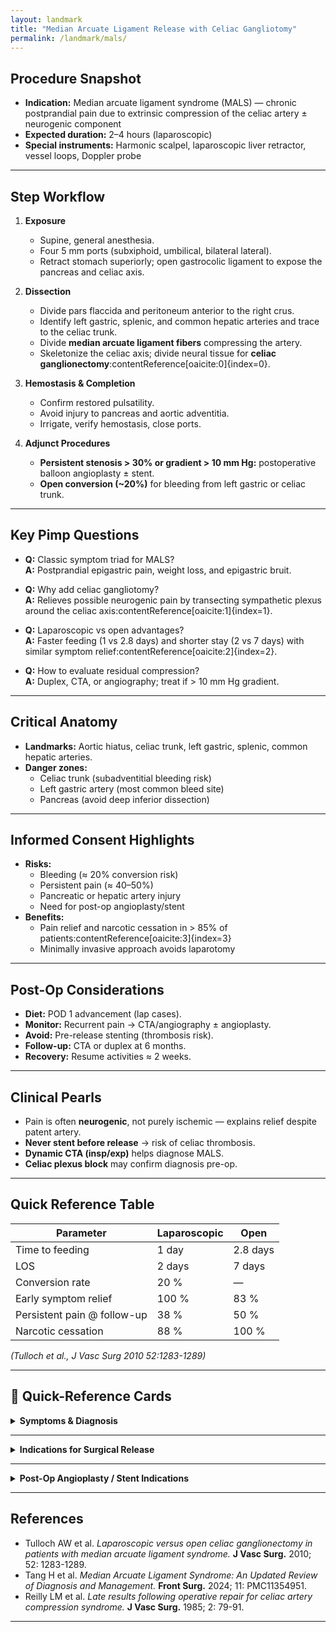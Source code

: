 ```yaml
---
layout: landmark
title: "Median Arcuate Ligament Release with Celiac Gangliotomy"
permalink: /landmark/mals/
---
```


## Procedure Snapshot
- **Indication:** Median arcuate ligament syndrome (MALS) — chronic postprandial pain due to extrinsic compression of the celiac artery ± neurogenic component  
- **Expected duration:** 2–4 hours (laparoscopic)  
- **Special instruments:** Harmonic scalpel, laparoscopic liver retractor, vessel loops, Doppler probe  

---

## Step Workflow
1. **Exposure**
   - Supine, general anesthesia.  
   - Four 5 mm ports (subxiphoid, umbilical, bilateral lateral).  
   - Retract stomach superiorly; open gastrocolic ligament to expose the pancreas and celiac axis.

2. **Dissection**
   - Divide pars flaccida and peritoneum anterior to the right crus.  
   - Identify left gastric, splenic, and common hepatic arteries and trace to the celiac trunk.  
   - Divide **median arcuate ligament fibers** compressing the artery.  
   - Skeletonize the celiac axis; divide neural tissue for **celiac ganglionectomy**:contentReference[oaicite:0]{index=0}.

3. **Hemostasis & Completion**
   - Confirm restored pulsatility.  
   - Avoid injury to pancreas and aortic adventitia.  
   - Irrigate, verify hemostasis, close ports.  

4. **Adjunct Procedures**
   - **Persistent stenosis > 30% or gradient > 10 mm Hg:** postoperative balloon angioplasty ± stent.  
   - **Open conversion (~20%)** for bleeding from left gastric or celiac trunk.

---

## Key Pimp Questions
- **Q:** Classic symptom triad for MALS?  
  **A:** Postprandial epigastric pain, weight loss, and epigastric bruit.  

- **Q:** Why add celiac gangliotomy?  
  **A:** Relieves possible neurogenic pain by transecting sympathetic plexus around the celiac axis:contentReference[oaicite:1]{index=1}.  

- **Q:** Laparoscopic vs open advantages?  
  **A:** Faster feeding (1 vs 2.8 days) and shorter stay (2 vs 7 days) with similar symptom relief:contentReference[oaicite:2]{index=2}.  

- **Q:** How to evaluate residual compression?  
  **A:** Duplex, CTA, or angiography; treat if > 10 mm Hg gradient.  

---

## Critical Anatomy
- **Landmarks:** Aortic hiatus, celiac trunk, left gastric, splenic, common hepatic arteries.  
- **Danger zones:**  
  - Celiac trunk (subadventitial bleeding risk)  
  - Left gastric artery (most common bleed site)  
  - Pancreas (avoid deep inferior dissection)  

---

## Informed Consent Highlights
- **Risks:**  
  - Bleeding (≈ 20% conversion risk)  
  - Persistent pain (≈ 40–50%)  
  - Pancreatic or hepatic artery injury  
  - Need for post-op angioplasty/stent  
- **Benefits:**  
  - Pain relief and narcotic cessation in > 85% of patients:contentReference[oaicite:3]{index=3}  
  - Minimally invasive approach avoids laparotomy  

---

## Post-Op Considerations
- **Diet:** POD 1 advancement (lap cases).  
- **Monitor:** Recurrent pain → CTA/angiography ± angioplasty.  
- **Avoid:** Pre-release stenting (thrombosis risk).  
- **Follow-up:** CTA or duplex at 6 months.  
- **Recovery:** Resume activities ≈ 2 weeks.  

---

## Clinical Pearls
- Pain is often **neurogenic**, not purely ischemic — explains relief despite patent artery.  
- **Never stent before release** → risk of celiac thrombosis.  
- **Dynamic CTA (insp/exp)** helps diagnose MALS.  
- **Celiac plexus block** may confirm diagnosis pre-op.  

---

## Quick Reference Table

| Parameter | Laparoscopic | Open |
|------------|--------------|------|
| Time to feeding | 1 day | 2.8 days |
| LOS | 2 days | 7 days |
| Conversion rate | 20 % | — |
| Early symptom relief | 100 % | 83 % |
| Persistent pain @ follow-up | 38 % | 50 % |
| Narcotic cessation | 88 % | 100 % |

*(Tulloch et al., J Vasc Surg 2010 52:1283-1289)*

---

## 📱 Quick-Reference Cards

<details>
<summary><strong>Symptoms & Diagnosis</strong></summary>

| Feature | Details |
|----------|----------|
| Typical Triad | Postprandial pain + weight loss + bruit |
| Demographics | Female > Male (6 : 1), age 20–50 yrs |
| Imaging Tests | CTA or MRA showing celiac narrowing ↑ on expiration |
| Supportive Tests | Duplex US with exp/ins variation; gastric tonometry |
| Diagnostic Block | Relief after celiac plexus block supports neurogenic component |

</details>

---

<details>
<summary><strong>Indications for Surgical Release</strong></summary>

| Indication | Notes |
|-------------|-------|
| Symptomatic MALS | Postprandial pain with >50 % stenosis on CTA and gradient > 10 mm Hg |
| Failure of medical therapy | Persistent pain or weight loss despite supportive measures |
| Positive celiac block | Predicts pain relief after surgery |
| Exclusion of other etiologies | Negative GI workup required before vascular referral |

</details>

---

<details>
<summary><strong>Post-Op Angioplasty / Stent Indications</strong></summary>

| Criterion | Action |
|------------|--------|
| Residual stenosis > 30 % after release | Balloon angioplasty |
| Gradient > 10 mm Hg | Balloon angioplasty ± stent |
| Persistent symptoms post-release + imaging stenosis | Stent placement recommended |
| Thrombosis after pre-release stent | Avoid pre-release stenting in future cases |

</details>

---

## References
- Tulloch AW et al. *Laparoscopic versus open celiac ganglionectomy in patients with median arcuate ligament syndrome.* **J Vasc Surg.** 2010; 52: 1283-1289.  
- Tang H et al. *Median Arcuate Ligament Syndrome: An Updated Review of Diagnosis and Management.* **Front Surg.** 2024; 11: PMC11354951.  
- Reilly LM et al. *Late results following operative repair for celiac artery compression syndrome.* **J Vasc Surg.** 1985; 2: 79-91.  

---
